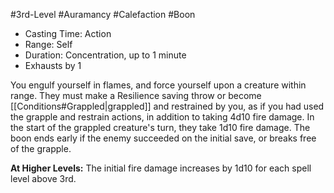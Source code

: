 #3rd-Level #Auramancy #Calefaction #Boon
 
- Casting Time: Action
- Range: Self
- Duration: Concentration, up to 1 minute
- Exhausts by 1  

You engulf yourself in flames, and force yourself upon a creature within range. They must make a Resilience saving throw or become [[Conditions#Grappled|grappled]] and restrained by you, as if you had used the grapple and restrain actions, in addition to taking 4d10 fire damage. In the start of the grappled creature's turn, they take 1d10 fire damage. The boon ends early if the enemy succeeded on the initial save, or breaks free of the grapple.
 
**At Higher Levels:** The initial fire damage increases by 1d10 for each spell level above 3rd.